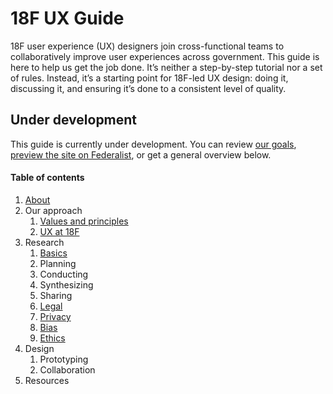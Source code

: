 # 18F UX Guide

18F user experience (UX) designers join cross-functional teams to collaboratively improve user experiences across government. This guide is here to help us get the job done. It’s neither a step-by-step tutorial nor a set of rules. Instead, it’s a starting point for 18F-led UX design: doing it, discussing it, and ensuring it’s done to a consistent level of quality.


## Under development

This guide is currently under development. You can review [our goals](https://github.com/18F/ux-guide/wiki/Goals), [preview the site on Federalist](https://federalist-proxy.app.cloud.gov/site/18f/ux-guide/), or get a general overview below.


#### Table of contents

1. [About](https://github.com/18F/ux-guide/blob/master/_pages/about.md)
1. Our approach
    1. [Values and principles](https://github.com/18F/ux-guide/blob/master/_pages/our-approach/values-and-principles.md)
    1. [UX at 18F]()
1. Research
    1. [Basics](https://github.com/18F/ux-guide/blob/master/_pages/research/basics.md)
    1. Planning
    1. Conducting
    1. Synthesizing
    1. Sharing
    1. [Legal](https://github.com/18F/ux-guide/blob/master/_pages/research/legal.md)
    1. [Privacy](https://github.com/18F/ux-guide/blob/master/_pages/research/privacy.md)
    1. [Bias](https://github.com/18F/ux-guide/blob/master/_pages/research/bias.md)
    1. [Ethics](https://github.com/18F/ux-guide/blob/master/_pages/research/ethics.md)
1. Design 
    1. Prototyping
    1. Collaboration
1. Resources
